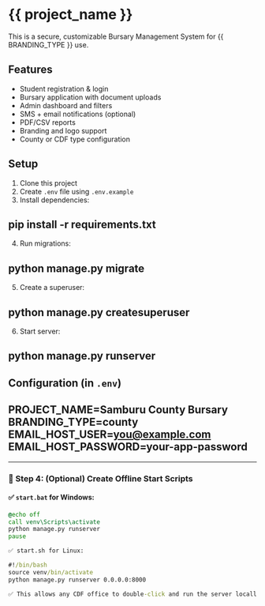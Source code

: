 # {{ project_name }}

This is a secure, customizable Bursary Management System for {{ BRANDING_TYPE }} use.

## Features

- Student registration & login
- Bursary application with document uploads
- Admin dashboard and filters
- SMS + email notifications (optional)
- PDF/CSV reports
- Branding and logo support
- County or CDF type configuration

## Setup

1. Clone this project
2. Create `.env` file using `.env.example`
3. Install dependencies:


## pip install -r requirements.txt

4. Run migrations:

## python manage.py migrate

5. Create a superuser:

## python manage.py createsuperuser

6. Start server:

## python manage.py runserver


## Configuration (in `.env`)

## PROJECT_NAME=Samburu County Bursary BRANDING_TYPE=county EMAIL_HOST_USER=you@example.com EMAIL_HOST_PASSWORD=your-app-password


---

### 🔧 Step 4: (Optional) Create Offline Start Scripts

#### ✅ `start.bat` for Windows:

```bat
@echo off
call venv\Scripts\activate
python manage.py runserver
pause

✅ start.sh for Linux:

#!/bin/bash
source venv/bin/activate
python manage.py runserver 0.0.0.0:8000

✅ This allows any CDF office to double-click and run the server locally.